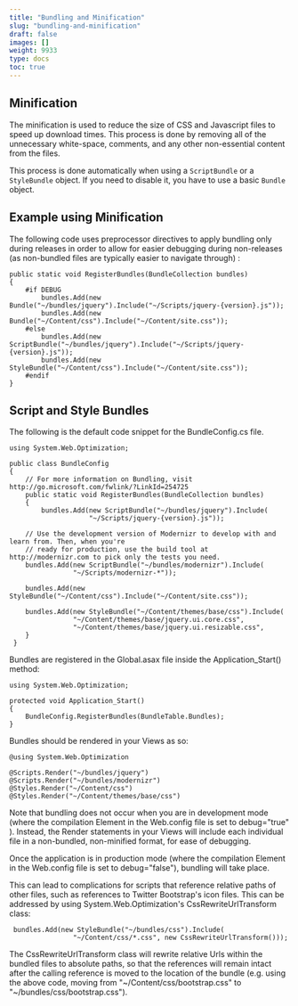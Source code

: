 ```yaml
---
title: "Bundling and Minification"
slug: "bundling-and-minification"
draft: false
images: []
weight: 9933
type: docs
toc: true
---
```


## Minification
The minification is used to reduce the size of CSS and Javascript files to speed up download times. This process is done by removing all of the unnecessary white-space, comments, and any other non-essential content from the files.

This process is done automatically when using a `ScriptBundle` or a `StyleBundle` object. If you need to disable it, you have to use a basic `Bundle` object.

**Example using Minification**
-------

The following code uses preprocessor directives to apply bundling only during releases in order to allow for easier debugging during non-releases (as non-bundled files are typically easier to navigate through) :

    public static void RegisterBundles(BundleCollection bundles)  
    {  
        #if DEBUG
            bundles.Add(new Bundle("~/bundles/jquery").Include("~/Scripts/jquery-{version}.js"));
            bundles.Add(new Bundle("~/Content/css").Include("~/Content/site.css"));  
        #else
            bundles.Add(new ScriptBundle("~/bundles/jquery").Include("~/Scripts/jquery-{version}.js"));
            bundles.Add(new StyleBundle("~/Content/css").Include("~/Content/site.css"));  
        #endif
    }

## Script and Style Bundles
The following is the default code snippet for the BundleConfig.cs file.

    using System.Web.Optimization;
    
    public class BundleConfig  
    {  
        // For more information on Bundling, visit http://go.microsoft.com/fwlink/?LinkId=254725  
        public static void RegisterBundles(BundleCollection bundles)  
        {  
            bundles.Add(new ScriptBundle("~/bundles/jquery").Include(  
                        "~/Scripts/jquery-{version}.js"));  
                        
        // Use the development version of Modernizr to develop with and learn from. Then, when you're  
        // ready for production, use the build tool at http://modernizr.com to pick only the tests you need.  
        bundles.Add(new ScriptBundle("~/bundles/modernizr").Include(  
                    "~/Scripts/modernizr-*"));  
  
        bundles.Add(new StyleBundle("~/Content/css").Include("~/Content/site.css"));  
  
        bundles.Add(new StyleBundle("~/Content/themes/base/css").Include(  
                    "~/Content/themes/base/jquery.ui.core.css",  
                    "~/Content/themes/base/jquery.ui.resizable.css",  
        }  
     } 

Bundles are registered in the Global.asax file inside the Application_Start() method:

    using System.Web.Optimization;
    
    protected void Application_Start() 
    {
        BundleConfig.RegisterBundles(BundleTable.Bundles);
    }


Bundles should be rendered in your Views as so:

    @using System.Web.Optimization
    
    @Scripts.Render("~/bundles/jquery")
    @Scripts.Render("~/bundles/modernizr")
    @Styles.Render("~/Content/css") 
    @Styles.Render("~/Content/themes/base/css") 

Note that bundling does not occur when you are in development mode (where the compilation Element in the Web.config file is set to debug="true" ). Instead, the Render statements in your Views will include each individual file in a non-bundled, non-minified format, for ease of debugging.

Once the application is in production mode (where the compilation Element in the Web.config file is set to debug="false"), bundling will take place.

This can lead to complications for scripts that reference relative paths of other files, such as references to Twitter Bootstrap's icon files. This can be addressed by using System.Web.Optimization's CssRewriteUrlTransform class:

     bundles.Add(new StyleBundle("~/bundles/css").Include(
                    "~/Content/css/*.css", new CssRewriteUrlTransform()));

The CssRewriteUrlTransform class will rewrite relative Urls within the bundled files to absolute paths, so that the references will remain intact after the calling reference is moved to the location of the bundle (e.g. using the above code, moving from "~/Content/css/bootstrap.css" to "~/bundles/css/bootstrap.css").

